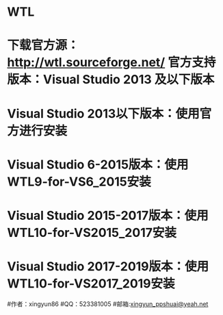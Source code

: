 # WTL
下载官方源：http://wtl.sourceforge.net/
官方支持版本：Visual Studio 2013 及以下版本
===================================

# Visual Studio 2013以下版本：使用官方进行安装 
# Visual Studio 6-2015版本：使用WTL9-for-VS6_2015安装 
# Visual Studio 2015-2017版本：使用WTL10-for-VS2015_2017安装 
# Visual Studio 2017-2019版本：使用WTL10-for-VS2017_2019安装

#作者：xingyun86
#QQ：523381005
#邮箱:xingyun_ppshuai@yeah.net
